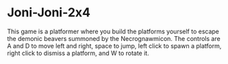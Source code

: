 # Joni-Joni-2x4
This game is a platformer where you build the platforms yourself to escape the demonic beavers summoned by the Necrognawmicon. 
The controls are A and D to move left and right, space to jump, left click to spawn a platform, right click to dismiss a platform, and W to rotate it. 
